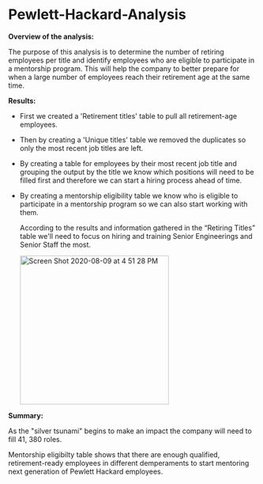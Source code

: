 # Pewlett-Hackard-Analysis

**Overview of the analysis:** 

The purpose of this analysis is to determine the number of retiring employees per title and identify employees who are eligible to participate in a mentorship program. This will help the company to better prepare for when a large number of employees reach their retirement age at the same time.
    
 **Results:**

- First we created a 'Retirement titles' table to pull all retirement-age employees.

- Then by creating a 'Unique titles' table we removed the duplicates so only the most recent job titles are left. 

- By creating a table for employees by their most recent job title and grouping the output by the title we know which positions will need to be filled first and therefore we can start a hiring process ahead of time. 

- By creating a mentorship eligibility table we know who is eligible to participate in a mentorship program so we can also start working with them.


	According to the results and information gathered in the “Retiring Titles” table  we'll need to focus on hiring and training Senior Engineerings and Senior Staff the most.

	<img width="301" alt="Screen Shot 2020-08-09 at 4 51 28 PM" src="https://user-images.githubusercontent.com/67556541/89741628-ba90f880-da60-11ea-8fe5-07a322cda04c.png">
	
  
**Summary:** 
  
As the "silver tsunami" begins to make an impact the company will need to fill 41, 380 roles.

Mentorship eligibilty table shows that there are enough qualified, retirement-ready employees in different demperaments to start mentoring next  generation of Pewlett Hackard employees.
